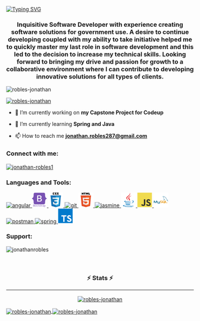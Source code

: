 
[![Typing SVG](https://readme-typing-svg.herokuapp.com?color=%2336BCF7&size=60&center=true&width=1080&height=101&lines=I'm+Jonathan+Robles;A+Full+Stack+Web+Developer)](https://git.io/typing-svg)

<h3 align="center">Inquisitive Software Developer with experience creating software solutions for government use. A desire to continue developing coupled with my ability to take initiative helped me to quickly master my last role in software development and this led to the decision to increase my technical skills. Looking forward to bringing my drive and passion for growth to a collaborative environment where I can contribute to developing innovative solutions for all types of clients.</h3>

<p align="left"> <img src="https://komarev.com/ghpvc/?username=robles-jonathan&label=Profile%20views&color=0e75b6&style=flat" alt="robles-jonathan" /> </p>

<p align="left"> <a href="https://github.com/ryo-ma/github-profile-trophy"><img src="https://github-profile-trophy.vercel.app/?username=robles-jonathan&theme=algolia" alt="robles-jonathan" /></a> </p>

- 🔭 I’m currently working on **my Capstone Project for Codeup**

- 🌱 I’m currently learning **Spring and Java**

- 📫 How to reach me **jonathan.robles287@gmail.com**

<h3 align="left">Connect with me:</h3>
<p align="left">
<a href="https://linkedin.com/in/jonathan-robles1" target="blank"><img align="center" src="https://raw.githubusercontent.com/rahuldkjain/github-profile-readme-generator/master/src/images/icons/Social/linked-in-alt.svg" alt="jonathan-robles1" height="30" width="40" /></a>
</p>

<h3 align="left">Languages and Tools:</h3>
<p align="left"> 
  <a href="https://angular.io" target="_blank" rel="noreferrer"> <img src="https://angular.io/assets/images/logos/angular/angular.svg" alt="angular" width="40" height="40"/> </a> <a href="https://getbootstrap.com" target="_blank" rel="noreferrer"> <img src="https://raw.githubusercontent.com/devicons/devicon/master/icons/bootstrap/bootstrap-plain-wordmark.svg" alt="bootstrap" width="40" height="40"/> </a> <a href="https://www.w3schools.com/css/" target="_blank" rel="noreferrer"> <img src="https://raw.githubusercontent.com/devicons/devicon/master/icons/css3/css3-original-wordmark.svg" alt="css3" width="40" height="40"/> </a> <a href="https://git-scm.com/" target="_blank" rel="noreferrer"> <img src="https://www.vectorlogo.zone/logos/git-scm/git-scm-icon.svg" alt="git" width="40" height="40"/> </a> <a href="https://www.w3.org/html/" target="_blank" rel="noreferrer"> <img src="https://raw.githubusercontent.com/devicons/devicon/master/icons/html5/html5-original-wordmark.svg" alt="html5" width="40" height="40"/> </a> <a href="https://jasmine.github.io/" target="_blank" rel="noreferrer"> <img src="https://www.vectorlogo.zone/logos/jasmine/jasmine-icon.svg" alt="jasmine" width="40" height="40"/> </a> <a href="https://www.java.com" target="_blank" rel="noreferrer"> <img src="https://raw.githubusercontent.com/devicons/devicon/master/icons/java/java-original.svg" alt="java" width="40" height="40"/> </a> <a href="https://developer.mozilla.org/en-US/docs/Web/JavaScript" target="_blank" rel="noreferrer"> <img src="https://raw.githubusercontent.com/devicons/devicon/master/icons/javascript/javascript-original.svg" alt="javascript" width="40" height="40"/> </a> <a href="https://www.mysql.com/" target="_blank" rel="noreferrer"> <img src="https://raw.githubusercontent.com/devicons/devicon/master/icons/mysql/mysql-original-wordmark.svg" alt="mysql" width="40" height="40"/> </a> <a href="https://postman.com" target="_blank" rel="noreferrer"> <img src="https://www.vectorlogo.zone/logos/getpostman/getpostman-icon.svg" alt="postman" width="40" height="40"/> </a> <a href="https://spring.io/" target="_blank" rel="noreferrer"> <img src="https://www.vectorlogo.zone/logos/springio/springio-icon.svg" alt="spring" width="40" height="40"/> </a> <a href="https://www.typescriptlang.org/" target="_blank" rel="noreferrer"> <img src="https://raw.githubusercontent.com/devicons/devicon/master/icons/typescript/typescript-original.svg" alt="typescript" width="40" height="40"/> </a> </p>

<h3 align="left">Support:</h3>
<p><a href="https://www.buymeacoffee.com/jonathanrobles"> <img align="left" src="https://cdn.buymeacoffee.com/buttons/v2/default-yellow.png" height="50" width="210" alt="jonathanrobles" /></a></p><br><br><br>

<h3 align="center"> ⚡ Stats ⚡ </h3>
<hr>
<p align="center"><a href="#">
  <img align="center" src="https://github-readme-stats.vercel.app/api/top-langs?username=robles-jonathan&show_icons=true&locale=en&layout=compact&theme=algolia" alt="robles-jonathan" /></a></p>

<a href="#">
  <img align="center" src="https://github-readme-stats.vercel.app/api?username=robles-jonathan&show_icons=true&locale=en&theme=algolia&layout=compact" alt="robles-jonathan" />
</a>
<a href="#">
  <img align="center" src="https://github-readme-streak-stats.herokuapp.com/?user=robles-jonathan&theme=algolia" alt="robles-jonathan" />
</a>
<!-- <p align="center">
<a href="#">
  <img align="center" src="https://github-readme-stats.vercel.app/api/top-langs?username=robles-jonathan&show_icons=true&locale=en&layout=compact&theme=algolia" alt="robles-jonathan" />
</a>
  </p> -->
